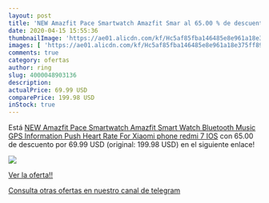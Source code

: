 ```yaml
---
layout: post
title: 'NEW Amazfit Pace Smartwatch Amazfit Smar al 65.00 % de descuento'
date: 2020-04-15 15:55:36
thumbnailImage: 'https://ae01.alicdn.com/kf/Hc5af85fba146485e8e961a18e375ff89s/NEW-Amazfit-Pace-Smartwatch-Amazfit-Smart-Watch-Bluetooth-Music-GPS-Information-Push-Heart-Rate-For-Xiaomi.jpg_350x350._SL200_.jpg'
images: [ 'https://ae01.alicdn.com/kf/Hc5af85fba146485e8e961a18e375ff89s/NEW-Amazfit-Pace-Smartwatch-Amazfit-Smart-Watch-Bluetooth-Music-GPS-Information-Push-Heart-Rate-For-Xiaomi.jpg_350x350._SL200_.jpg' ]
comments: true
category: ofertas
author: ring
slug: 4000048903136
description:
actualPrice: 69.99 USD
comparePrice: 199.98 USD
inStock: true
---
```


Está [NEW Amazfit Pace Smartwatch Amazfit Smart Watch Bluetooth Music GPS Information Push Heart Rate For Xiaomi phone redmi 7 IOS](https://www.amazon.com/dp/4000048903136/?tag=redken08-20) con 65.00 de descuento por 69.99 USD (original: 199.98 USD) en el siguiente enlace!

[![](https://ae01.alicdn.com/kf/Hc5af85fba146485e8e961a18e375ff89s/NEW-Amazfit-Pace-Smartwatch-Amazfit-Smart-Watch-Bluetooth-Music-GPS-Information-Push-Heart-Rate-For-Xiaomi.jpg_350x350._SL200_.jpg)](https://www.amazon.com/dp/4000048903136/?tag=redken08-20)

[Ver la oferta!!](https://www.amazon.com/dp/4000048903136/?tag=redken08-20)

[Consulta otras ofertas en nuestro canal de telegram](https://t.me/s/ofertas25)
